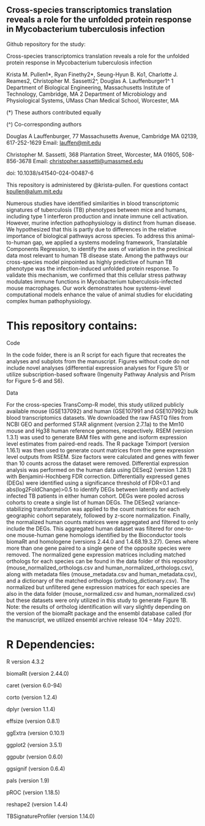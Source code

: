 ## Cross-species transcriptomics translation reveals a role for the unfolded protein response in Mycobacterium tuberculosis infection

Github repository for the study: 

Cross-species transcriptomics translation reveals a role for the unfolded protein response in Mycobacterium tuberculosis infection

Krista M. Pullen1*, Ryan Finethy2*, Seung-Hyun B. Ko1, Charlotte J. Reames2, Christopher M. Sassetti2^, Douglas A. Lauffenburger1^
1 Department of Biological Engineering, Massachusetts Institute of Technology, Cambridge, MA
2 Department of Microbiology and Physiological Systems, UMass Chan Medical School, Worcester, MA

(*) These authors contributed equally

(^) Co-corresponding authors

Douglas A Lauffenburger, 77 Massachusetts Avenue, Cambridge MA 02139, 617-252-1629 Email:  lauffen@mit.edu 

Christopher M. Sassetti, 368 Plantation Street, Worcester, MA 01605, 508-856-3678 
Email: christopher.sassetti@umassmed.edu

doi: 10.1038/s41540-024-00487-6

This repository is administered by @krista-pullen. For questions contact kpullen@alum.mit.edu

Numerous studies have identified similarities in blood transcriptomic signatures of tuberculosis (TB) phenotypes between mice and humans, including type 1 interferon production and innate immune cell activation. However, murine infection pathophysiology is distinct from human disease. We hypothesized that this is partly due to differences in the relative importance of biological pathways across species. To address this animal-to-human gap, we applied a systems modeling framework, Translatable Components Regression, to identify the axes of variation in the preclinical data most relevant to human TB disease state. Among the pathways our cross-species model pinpointed as highly predictive of human TB phenotype was the infection-induced unfolded protein response. To validate this mechanism, we confirmed that this cellular stress pathway modulates immune functions in Mycobacterium tuberculosis-infected mouse macrophages. Our work demonstrates how systems-level computational models enhance the value of animal studies for elucidating complex human pathophysiology.

# This repository contains: 

Code 

In the code folder, there is an R script for each figure that recreates the analyses and subplots from the manuscript. Figures without code do not include novel analyses (differential expression analyses for Figure S1) or utilize subscription-based software (Ingenuity Pathway Analysis and Prism for Figure 5-6 and S6). 

Data 

For the cross-species TransComp-R model, this study utilized publicly available mouse (GSE137092) and human (GSE107991 and GSE107992) bulk blood transcriptomics datasets. We downloaded the raw FASTQ files from NCBI GEO and performed STAR alignment (version 2.7.1a) to the Mm10 mouse and Hg38 human reference genomes, respectively. RSEM (version 1.3.1) was used to generate BAM files with gene and isoform expression level estimates from paired-end reads. The R package Tximport (version 1.16.1) was then used to generate count matrices from the gene expression level outputs from RSEM. Size factors were calculated and genes with fewer than 10 counts across the dataset were removed. Differential expression analysis was performed on the human data using DESeq2 (version 1.28.1) with Benjamini-Hochberg FDR correction. Differentially expressed genes (DEGs) were identified using a significance threshold of FDR<0.1 and abs(log2FoldChange)>0.5 to identify DEGs between latently and actively infected TB patients in either human cohort. DEGs were pooled across cohorts to create a single list of human DEGs. The DESeq2 variance-stabilizing transformation was applied to the count matrices for each geographic cohort separately, followed by z-score normalization. Finally, the normalized human counts matrices were aggregated and filtered to only include the DEGs. This aggregated human dataset was filtered for one-to-one mouse-human gene homologs identified by the Bioconductor tools biomaRt and homologene (versions 2.44.0 and 1.4.68.19.3.27). Genes where more than one gene paired to a single gene of the opposite species were removed. The normalized gene expression matrices including matched orthologs for each species can be found in the data folder of this repository (mouse_normalized_orthologs.csv and human_normalized_orthologs.csv), along with metadata files (mouse_metadata.csv and human_metadata.csv), and a dictionary of the matched orthologs (ortholog_dictionary.csv). The normalized but unfiltered gene expression matrices for each species are also in the data folder (mouse_normalized.csv and human_normalized.csv) but these datasets were only utilized in this study to generate Figure 1B. 
Note: the results of ortholog identification will vary slightly depending on the version of the biomaRt package and the ensembl database called (for the manuscript, we utilized ensembl archive release 104 – May 2021).

# R Dependencies: 

R version 4.3.2

biomaRt (version 2.44.0) 

caret (version 6.0-94)

corto (version 1.2.4)

dplyr (version 1.1.4)

effsize (version 0.8.1)

ggExtra (version 0.10.1)

ggplot2 (version 3.5.1)

ggpubr (version 0.6.0)

ggsignif (version 0.6.4)

pals (version 1.9)

pROC (version 1.18.5)

reshape2 (version 1.4.4)

TBSignatureProfiler (version 1.14.0)

